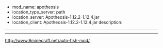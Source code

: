 - mod_name: apotheosis
- location_type_server: path
- location_server: Apotheosis-1.12.2-1.12.4.jar
- location_client: Apotheosis-1.12.2-1.12.4.jar
description:
---
---
http://www.9minecraft.net/auto-fish-mod/